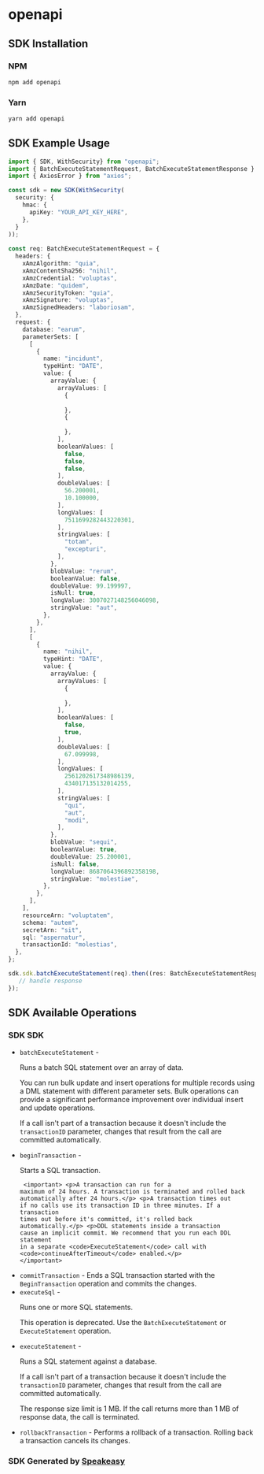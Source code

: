 # openapi

<!-- Start SDK Installation -->
## SDK Installation

### NPM

```bash
npm add openapi
```

### Yarn

```bash
yarn add openapi
```
<!-- End SDK Installation -->

<!-- Start SDK Example Usage -->
## SDK Example Usage

```typescript
import { SDK, WithSecurity} from "openapi";
import { BatchExecuteStatementRequest, BatchExecuteStatementResponse } from "openapi/src/sdk/models/operations";
import { AxiosError } from "axios";

const sdk = new SDK(WithSecurity(
  security: {
    hmac: {
      apiKey: "YOUR_API_KEY_HERE",
    },
  }
));
    
const req: BatchExecuteStatementRequest = {
  headers: {
    xAmzAlgorithm: "quia",
    xAmzContentSha256: "nihil",
    xAmzCredential: "voluptas",
    xAmzDate: "quidem",
    xAmzSecurityToken: "quia",
    xAmzSignature: "voluptas",
    xAmzSignedHeaders: "laboriosam",
  },
  request: {
    database: "earum",
    parameterSets: [
      [
        {
          name: "incidunt",
          typeHint: "DATE",
          value: {
            arrayValue: {
              arrayValues: [
                {
                
                },
                {
                
                },
              ],
              booleanValues: [
                false,
                false,
                false,
              ],
              doubleValues: [
                56.200001,
                10.100000,
              ],
              longValues: [
                7511699282443220301,
              ],
              stringValues: [
                "totam",
                "excepturi",
              ],
            },
            blobValue: "rerum",
            booleanValue: false,
            doubleValue: 99.199997,
            isNull: true,
            longValue: 3007027148256046098,
            stringValue: "aut",
          },
        },
      ],
      [
        {
          name: "nihil",
          typeHint: "DATE",
          value: {
            arrayValue: {
              arrayValues: [
                {
                
                },
              ],
              booleanValues: [
                false,
                true,
              ],
              doubleValues: [
                67.099998,
              ],
              longValues: [
                2561202617348986139,
                434017135132014255,
              ],
              stringValues: [
                "qui",
                "aut",
                "modi",
              ],
            },
            blobValue: "sequi",
            booleanValue: true,
            doubleValue: 25.200001,
            isNull: false,
            longValue: 8687064396892358198,
            stringValue: "molestiae",
          },
        },
      ],
    ],
    resourceArn: "voluptatem",
    schema: "autem",
    secretArn: "sit",
    sql: "aspernatur",
    transactionId: "molestias",
  },
};

sdk.sdk.batchExecuteStatement(req).then((res: BatchExecuteStatementResponse | AxiosError) => {
   // handle response
});
```
<!-- End SDK Example Usage -->

<!-- Start SDK Available Operations -->
## SDK Available Operations

### SDK SDK

* `batchExecuteStatement` - <p>Runs a batch SQL statement over an array of data.</p> <p>You can run bulk update and insert operations for multiple records using a DML statement with different parameter sets. Bulk operations can provide a significant performance improvement over individual insert and update operations.</p> <important> <p>If a call isn't part of a transaction because it doesn't include the <code>transactionID</code> parameter, changes that result from the call are committed automatically.</p> </important>
* `beginTransaction` - <p>Starts a SQL transaction.</p> <pre><code> &lt;important&gt; &lt;p&gt;A transaction can run for a maximum of 24 hours. A transaction is terminated and rolled back automatically after 24 hours.&lt;/p&gt; &lt;p&gt;A transaction times out if no calls use its transaction ID in three minutes. If a transaction times out before it's committed, it's rolled back automatically.&lt;/p&gt; &lt;p&gt;DDL statements inside a transaction cause an implicit commit. We recommend that you run each DDL statement in a separate &lt;code&gt;ExecuteStatement&lt;/code&gt; call with &lt;code&gt;continueAfterTimeout&lt;/code&gt; enabled.&lt;/p&gt; &lt;/important&gt; </code></pre>
* `commitTransaction` - Ends a SQL transaction started with the <code>BeginTransaction</code> operation and commits the changes.
* `executeSql` - <p>Runs one or more SQL statements.</p> <important> <p>This operation is deprecated. Use the <code>BatchExecuteStatement</code> or <code>ExecuteStatement</code> operation.</p> </important>
* `executeStatement` - <p>Runs a SQL statement against a database.</p> <important> <p>If a call isn't part of a transaction because it doesn't include the <code>transactionID</code> parameter, changes that result from the call are committed automatically.</p> </important> <p>The response size limit is 1 MB. If the call returns more than 1 MB of response data, the call is terminated.</p>
* `rollbackTransaction` - Performs a rollback of a transaction. Rolling back a transaction cancels its changes.

<!-- End SDK Available Operations -->

### SDK Generated by [Speakeasy](https://docs.speakeasyapi.dev/docs/using-speakeasy/client-sdks)
